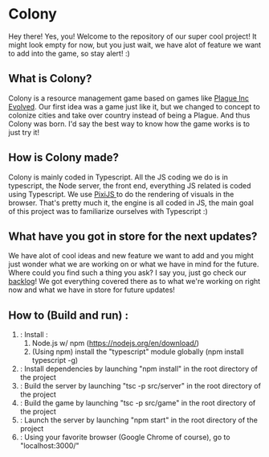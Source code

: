 <h1> Colony </h1>
<p> Hey there! Yes, you! Welcome to the repository of our super cool project! It might look empty for now, but you just wait, we have alot of feature we want to add into the game, so stay alert! :) </p>
<h2> What is Colony? </h2>
<p> Colony is a resource management game based on games like <a href="http://store.steampowered.com/app/246620">Plague Inc Evolved</a>. Our first idea was a game just like it, but we changed to concept to colonize cities and take over country instead of being a Plague. And thus Colony was born. I'd say the best way to know how the game works is to just try it!</p>
<h2> How is Colony made? </h2>
<p> Colony is mainly coded in Typescript. All the JS coding we do is in typescript, the Node server, the front end, everything JS related is coded using Typescript. We use <a href="http://www.pixijs.com/"> PixiJS </a> to do the rendering of visuals in the browser. That's pretty much it, the engine is all coded in JS, the main goal of this project was to familiarize ourselves with Typescript :)</p>

<h2> What have you got in store for the next updates? </h2>
<p> We have alot of cool ideas and new feature we want to add and you might just wonder what we are working on or what we have in mind for the future. Where could you find such a thing you ask? I say you, just go check our <a href="https://tree.taiga.io/project/rutenium-colonisation/backlog" target="_blank">backlog</a>! We got everything covered there as to what we're working on right now and what we have in store for future updates!</p>

<h2> How to (Build and run) :  </h2>
<p> 
  <ol>
  <li> : Install :
    <ol>
      <li>Node.js w/ npm (<a href="https://nodejs.org/en/download/">https://nodejs.org/en/download/</a>)</li>
      <li>(Using npm) install the "typescript" module globally (npm install typescript -g)</li>
     </ol>
  </li>
  <li> : Install dependencies by launching "npm install" in the root directory of the project
  </li>
  <li> : Build the server by launching "tsc -p src/server" in the root directory of the project
  </li>
  <li> : Build the game by launching "tsc -p src/game" in the root directory of the project
  </li>
  <li> : Launch the server by launching "npm start" in the root directory of the project
  </li>
  <li> : Using your favorite browser (Google Chrome of course), go to "localhost:3000/"
  </li>
  </ol>
</p>
